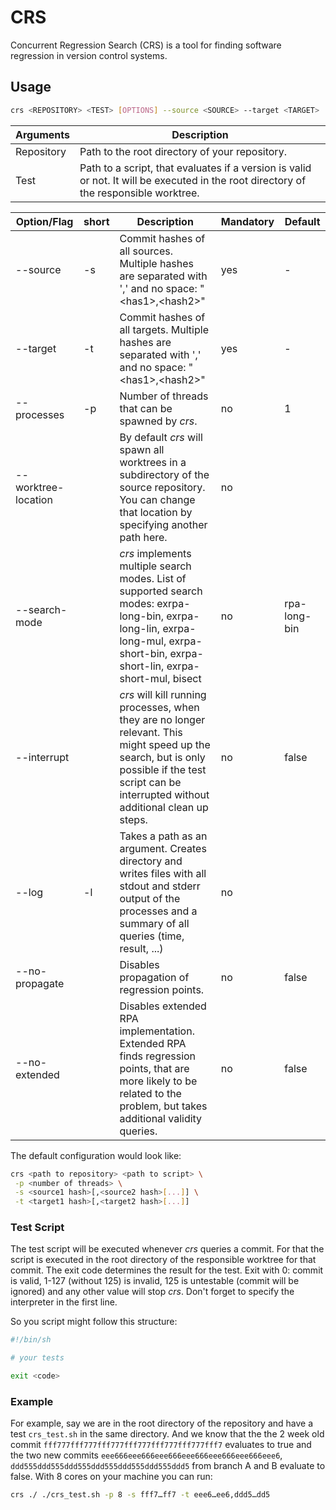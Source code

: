 # CRS

Concurrent Regression Search (CRS) is a tool for finding software regression in version control systems.

## Usage

```sh
crs <REPOSITORY> <TEST> [OPTIONS] --source <SOURCE> --target <TARGET>
```

|Arguments | Description
| --- | --- |
| Repository | Path to the root directory of your repository. |
| Test | Path to a script, that evaluates if a version is valid or not. It will be executed in the root directory of the responsible worktree. |

| Option/Flag | short | Description | Mandatory | Default
| --- | --- | --- | --- | --- |
|--source | -s | Commit hashes of all sources. Multiple hashes are separated with ',' and no space: "\<has1\>,\<hash2\>" | yes | - |
|--target | -t | Commit hashes of all targets. Multiple hashes are separated with ',' and no space: "\<has1\>,\<hash2\>" | yes | - |
|--processes | -p | Number of threads that can be spawned by *crs*. | no | 1 |
|--worktree-location |  | By default *crs* will spawn all worktrees in a subdirectory of the source repository. You can change that location by specifying another path here.  | no |  |
|--search-mode |   | *crs* implements multiple search modes. List of supported search modes: exrpa-long-bin, exrpa-long-lin, exrpa-long-mul, exrpa-short-bin, exrpa-short-lin, exrpa-short-mul, bisect | no | rpa-long-bin |
|--interrupt| | *crs* will kill running processes, when they are no longer relevant. This might speed up the search, but is only possible if the test script can be interrupted without additional clean up steps. | no | false |
|--log| -l | Takes a path as an argument. Creates directory and writes files with all stdout and stderr output of the processes and a summary of all queries (time, result, ...) | no | |
|--no-propagate |   | Disables propagation of regression points.  | no | false |
|--no-extended |   | Disables extended RPA implementation. Extended RPA finds regression points, that are more likely to be related to the problem, but takes additional validity queries. | no | false |

The default configuration would look like:

```sh
crs <path to repository> <path to script> \
 -p <number of threads> \
 -s <source1 hash>[,<source2 hash>[...]] \
 -t <target1 hash>[,<target2 hash>[...]]
```

### Test Script

The test script will be executed whenever *crs* queries a commit. For that the
script is executed in the root directory of the responsible worktree for that
commit. The exit code determines the result for the test. Exit with 0: commit is
valid, 1-127 (without 125) is invalid, 125 is untestable (commit will be
ignored) and any other value will stop *crs*. Don't forget to specify the
interpreter in the first line.

So you script might follow this structure:

```sh
#!/bin/sh

# your tests

exit <code>
```

### Example

For example, say we are in the root directory of the repository and have a test
`crs_test.sh` in the same directory. And we know that the the 2 week old commit
`fff777fff777fff777fff777fff777fff777fff7` evaluates to true and the two new commits `eee666eee666eee666eee666eee666eee666eee6`,
`ddd555ddd555ddd555ddd555ddd555ddd555ddd5` from branch A and B evaluate to false. With 8 cores on your machine you can run:

```sh
crs ./ ./crs_test.sh -p 8 -s fff7…ff7 -t eee6…ee6,ddd5…dd5
```
